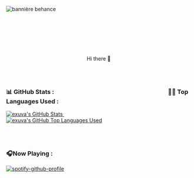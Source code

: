 ![bannière behance](https://user-images.githubusercontent.com/84912528/132993049-1b155e1f-3757-4416-821b-9fa338b7c765.png)



<p align="center">
 <h1 align="center" font-family="poppins"><img style="padding: 0 800px" src="https://avatars.githubusercontent.com/u/84912528?v=4" width="60"></h1>
 <p align="center">Hi there 👋</p>

</p>

<br /><br />



<!--   Stats -->
### 📊 GitHub Stats :&nbsp;&nbsp;&nbsp;&nbsp;&nbsp;&nbsp;&nbsp;&nbsp;&nbsp;&nbsp;&nbsp;&nbsp;&nbsp;&nbsp;&nbsp;&nbsp;&nbsp;&nbsp;&nbsp;&nbsp;&nbsp;&nbsp;&nbsp;&nbsp;&nbsp;&nbsp;&nbsp;&nbsp;&nbsp;&nbsp;&nbsp;&nbsp;&nbsp;&nbsp;&nbsp;&nbsp;&nbsp;&nbsp;&nbsp;&nbsp;&nbsp;&nbsp;&nbsp;&nbsp;&nbsp;&nbsp;&nbsp;&nbsp;&nbsp;&nbsp;&nbsp;&nbsp;&nbsp;&nbsp;&nbsp;&nbsp;&nbsp;&nbsp;&nbsp;&nbsp;&nbsp;&nbsp;&nbsp;&nbsp;&nbsp;&nbsp;&nbsp;&nbsp;&nbsp; &nbsp;&nbsp;&nbsp;&nbsp;&nbsp;&nbsp;&nbsp;&nbsp;&nbsp;&nbsp;👨‍💻 Top Languages Used  : 
<a href="https://github.com/exuva">
  <img alt="exuva's GitHub Stats" src="https://github-readme-stats.vercel.app/api?username=exuva&count_private=true&show_icons=true&theme=neon"/>
</a>&nbsp;&nbsp;&nbsp;&nbsp;&nbsp;<a href="https://github.com/exuva">

 <br />
<img alt="exuva's GitHub Top Languages Used" src="https://github-readme-stats.vercel.app/api/top-langs/?username=exuva&count_private=true&show_icons=true&theme=neon" src="https://github.com/anuraghazra/github-readme-stats"/></a>


<br /><br />


<!--   Now playing Spotify -->
### 🎧Now Playing :
<a href="https://open.spotify.com/user/electrowaze?si=b8f7e3762dce4b51">

[![spotify-github-profile](https://spotify-github-profile.vercel.app/api/view?uid=electrowaze)](https://spotify-github-profile.vercel.app/api/view?uid=electrowaze&redirect=true)
 </a>
